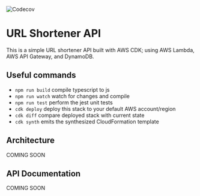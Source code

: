![Codecov](https://img.shields.io/codecov/c/github/johnweland/url-shortener-api/main?label=Code%20Coverage)

# URL Shortener API

This is a simple URL shortener API built with AWS CDK; using AWS Lambda, AWS API Gateway, and DynamoDB.

## Useful commands

- `npm run build` compile typescript to js
- `npm run watch` watch for changes and compile
- `npm run test` perform the jest unit tests
- `cdk deploy` deploy this stack to your default AWS account/region
- `cdk diff` compare deployed stack with current state
- `cdk synth` emits the synthesized CloudFormation template

## Architecture

COMING SOON

## API Documentation

COMING SOON

